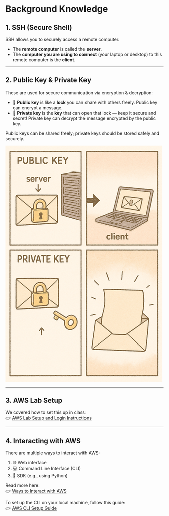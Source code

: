 # Background Knowledge

## 1. SSH (Secure Shell)
SSH allows you to securely access a remote computer.  
- The **remote computer** is called the **server**.  
- The **computer you are using to connect** (your laptop or desktop) to this remote computer is the **client**.

---

## 2. Public Key & Private Key

These are used for secure communication via encryption & decryption:

- 🔐 **Public key** is like a **lock** you can share with others freely. Public key can encrypt a message.
- 🔑 **Private key** is the **key** that can open that lock — keep it secure and secret! Private key can decrypt the message encrypted by the public key.

Public keys can be shared freely; private keys should be stored safely and securely.

<img src="images/key_pair.png" alt="Ollie at the terminal" width="500"/>

---

## 3. AWS Lab Setup
We covered how to set this up in class:  
👉 [AWS Lab Setup and Login Instructions](https://pages.github.ubc.ca/MDS-2024-25/DSCI_525_web-cloud-comp_students/lectures/lecture3.html#aws-lab-setup)

---

## 4. Interacting with AWS

There are multiple ways to interact with AWS:

1. 🌐 Web interface  
2. 💻 Command Line Interface (CLI)  
3. 🐍 SDK (e.g., using Python)

Read more here:  
👉 [Ways to Interact with AWS](https://pages.github.ubc.ca/MDS-2024-25/DSCI_525_web-cloud-comp_students/lectures/lecture3.html#ways-to-interact-with-aws)

To set up the CLI on your local machine, follow this guide:  
👉 [AWS CLI Setup Guide](https://docs.aws.amazon.com/cli/latest/userguide/getting-started-install.html)